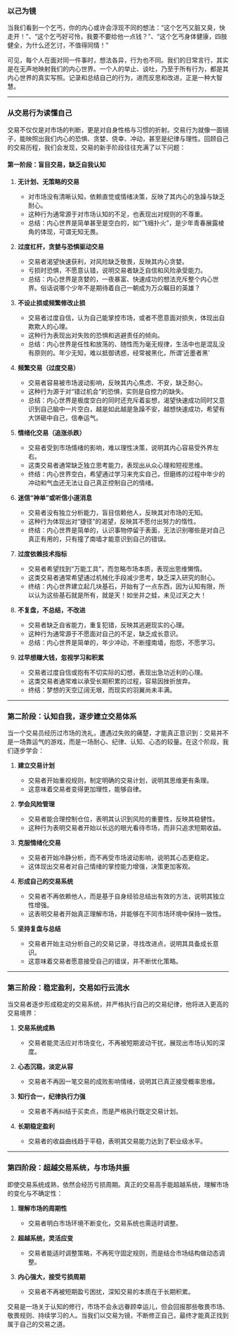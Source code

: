 ### 以己为镜

当我们看到一个乞丐，你的内心或许会浮现不同的想法：“这个乞丐又脏又臭，快走开！”、“这个乞丐好可怜，我要不要给他一点钱？”、“这个乞丐身体健康，四肢健全，为什么还乞讨，不值得同情！”

可见，每个人在面对同一件事时，想法各异，行为也不同。我们的日常言行，其实是在无声地映射我们的内心世界。一个人的举止、谈吐，乃至于所有行为，都是其内心世界的真实写照。记录和总结自己的行为，进而反思和改进，正是一种大智慧。

---

### 从交易行为读懂自己

交易不仅仅是对市场的判断，更是对自身性格与习惯的折射。交易行为就像一面镜子，能映照出我们内心的恐惧、贪婪、侥幸、冲动，甚至是纪律与理性。回顾自己的交易历程，我们会发现，交易的新手阶段往往充满了以下问题：

#### **第一阶段：盲目交易，缺乏自我认知**

1. **无计划、无策略的交易**
   - 对市场没有清晰认知，依赖直觉或情绪决策，反映了其内心的急躁与缺乏耐心。
   - 这种行为通常源于对市场认知的不足，也表现出对规则的不尊重。
   - 总结：内心世界是简单甚至是空白的，如“飞蛾扑火”，是少年青春展露棱角的体现，可谓无知无畏。

2. **过度杠杆，贪婪与恐惧驱动交易**
   - 交易者渴望快速获利，对风险缺乏敬畏，反映其内心贪婪。
   - 亏损时恐惧，不愿意认错，说明交易者缺乏自信和风险承受能力。
   - 总结：内心世界是贪婪的，一夜暴富、快速成功的想法充斥整个内心世界。俗话说哪个少年不是期待着自己一朝成为万众瞩目的英雄？

3. **不设止损或频繁修改止损**
   - 交易者过度自信，认为自己能掌控市场，或者不愿意面对损失，体现出自欺欺人的心理。
   - 这种行为表现出对失败的恐惧和逃避责任的倾向。
   - 总结：内心世界是任性和放荡的、随性而为毫无规律，生活中也是混乱没有原则的。年少无知，难以抵御诱惑，经常被黑化，所谓‘近墨者黑’

4. **频繁交易（过度交易）**
   - 交易者容易被市场波动影响，反映其内心焦虑、不安，缺乏耐心。
   - 这种行为源于对“错过机会”的恐惧，实则是自控力的缺失。
   - 总结：内心世界是极度空白的同时还充斥着妄想，渴望快速成功同时又意识到自己脑中一片空白，越是如此越是急躁不安，越想快速成功，希望有大饼砸中自己，信奉运气。

5. **情绪化交易（追涨杀跌）**
   - 交易者受到市场情绪的影响，难以理性决策，说明其内心容易受外界左右。
   - 这类交易者通常缺乏独立思考能力，表现出从众心理和短视思维。
   - 终结：内心世界空白，希望通过学习来充实自己，但磨练的过程中年少的冲动和气血还无法让自己真正控制自己的情绪。

6. **迷信“神单”或听信小道消息**
   - 交易者没有独立分析能力，盲目信赖他人，反映其对市场的无知。
   - 这种行为体现出对“捷径”的渴望，反映其不愿付出努力的惰性。
   - 终结：内心世界是简单的，认识事物停留于表面，无法识别哪些是对自己真正有用的，只有撞了南墙才能意识到自己的错误。

7. **过度依赖技术指标**
   - 交易者希望找到“万能工具”，而忽略市场本质，表现出思维懒惰。
   - 这类交易者通常希望通过机械化手段减少思考，缺乏深入研究的耐心。
   - 终结：内心世界建立起几块基石，开始有了一点东西，因为认知有限，所以认为这些基石就是所有，就是天！如坐井之蛙，未见过天之大！

8. **不复盘，不总结，不改进**
   - 交易者缺乏自省能力，重复犯错，反映其逃避现实的心理。
   - 这种行为通常源于不愿面对自己的不足，缺乏成长意识。
   - 总结：内心世界是简单的，年少冲动，不断撞南墙，抱怨，不愿学习。

9. **过早想赚大钱，忽视学习和积累**
   - 交易者过度自信或抱有不切实际的幻想，表现出急功近利的心理。
   - 这类交易者通常难以承受长期积累的过程，容易因挫折放弃。
   - 终结：梦想的天空辽阔无垠，而现实的羽翼尚未丰满。

---

### **第二阶段：认知自我，逐步建立交易体系**

当一个交易员经历过市场的洗礼，遭遇过失败的痛楚，才能真正意识到：交易并不是一场靠运气的游戏，而是一场耐心、纪律、认知、心态的较量。在这个阶段，我们逐步学会：

1. **建立交易计划**
   - 交易者开始重视规则，制定明确的交易计划，说明其思维更有条理。
   - 这意味着交易者变得更加理性，能够自律。

2. **学会风险管理**
   - 交易者能合理控制仓位，表明其认识到风险的重要性，反映其稳健性。
   - 这种行为表明交易者开始以长远的眼光看待市场，而非只追求短期收益。

3. **克服情绪化交易**
   - 交易者开始冷静分析，而不再受市场波动影响，说明其心态更稳定。
   - 这体现出交易者对自己情绪的掌控能力增强，决策更加客观。

4. **形成自己的交易系统**
   - 交易者不再依赖他人，而是基于自身经验总结出有效的方法，说明其独立性增强。
   - 这表明交易者开始真正理解市场，并能够在不同市场环境中保持一致性。

5. **坚持复盘与总结**
   - 交易者开始主动分析自己的交易记录，寻找改进点，说明其具备成长意识。
   - 这意味着交易者愿意接受自己的错误，并不断优化策略。

---

### **第三阶段：稳定盈利，交易如行云流水**

当交易者逐步形成稳定的交易系统，并严格执行自己的交易纪律，他将进入更高的交易境界：

1. **交易系统成熟**
   - 交易者能灵活应对市场变化，不再被短期波动干扰，展现出市场认知的深度。

2. **心态沉稳，淡定从容**
   - 交易者不再因一笔交易的成败影响情绪，说明其已真正接受概率思维。

3. **知行合一，纪律执行力强**
   - 交易者不再纠结于买卖点，而是严格执行既定交易计划。

4. **长期稳定盈利**
   - 交易者的收益曲线趋于平稳，表明其交易能力达到了职业级水平。

---

### **第四阶段：超越交易系统，与市场共振**

即使交易系统成熟，依然会经历亏损周期。真正的交易高手能超越系统，理解市场的变化与不确定性：

1. **理解市场的周期性**
   - 交易者明白市场环境不断变化，交易系统也需适时调整。

2. **超越系统，灵活应变**
   - 交易者能适时调整策略，不再死守固定规则，而是结合市场结构做动态调整。

3. **内心强大，接受亏损周期**
   - 交易者不再被短期盈亏困扰，深知交易的本质在于长期积累。

交易是一场关于认知的修行，市场不会永远眷顾幸运儿，但会回报那些敬畏市场、敬畏规则、持续学习的人。当我们以交易为镜，不断修正自己，最终才能真正找到属于自己的交易之道。

